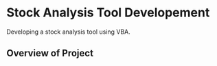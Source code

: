 # Stock Analysis Tool Developement
Developing a stock analysis tool using VBA.
## Overview of Project
